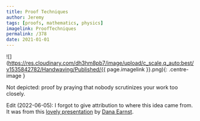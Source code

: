 ```yaml
---
title: Proof Techniques
author: Jeremy
tags: [proofs, mathematics, physics]
imagelink: ProofTechniques
permalink: /378
date: 2021-01-01
---
```


![](https://res.cloudinary.com/dh3hm8pb7/image/upload/c_scale,q_auto:best/v1535842782/Handwaving/Published/{{ page.imagelink }}.png){: .centre-image }

Not depicted: proof by praying that nobody scrutinizes your work too closely.

Edit (2022-06-05): I forgot to give attribution to where this idea came from. It was from this [lovely presentation](http://danaernst.com/talks/MAT123Fall2017/MAT123Talk171023.pdf) by [Dana Earnst](http://danaernst.com/).
